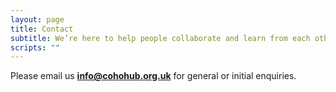 ```yaml
---
layout: page
title: Contact
subtitle: We’re here to help people collaborate and learn from each other
scripts: ""
---
```


Please email us [**info@cohohub.org.uk**](mailto:info@cohohub.org.uk) for general or initial enquiries.

